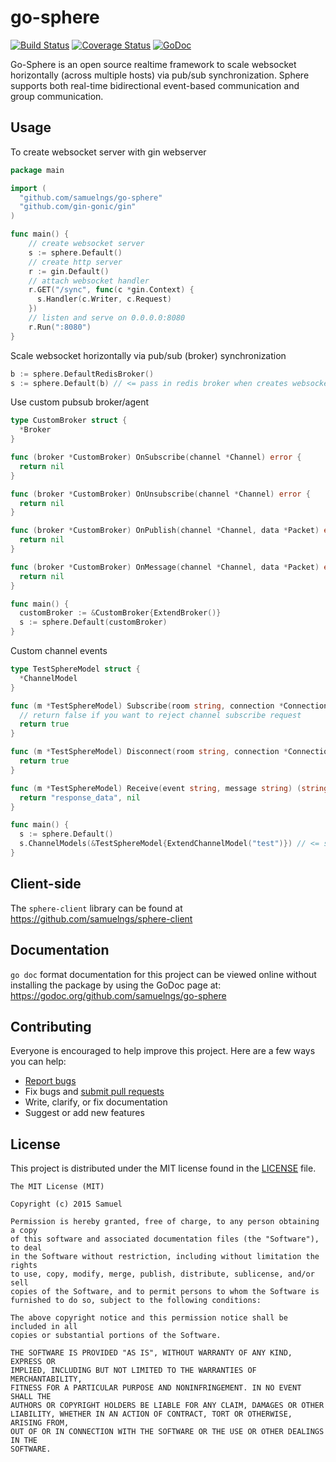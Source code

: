 # go-sphere

[![Build Status](https://travis-ci.org/samuelngs/go-sphere.svg?branch=master)](https://travis-ci.org/samuelngs/go-sphere)
[![Coverage Status](https://coveralls.io/repos/samuelngs/go-sphere/badge.svg?branch=master&service=github)](https://coveralls.io/github/samuelngs/go-sphere?branch=master)
[![GoDoc](https://godoc.org/github.com/samuelngs/go-sphere?status.svg)](https://godoc.org/github.com/samuelngs/go-sphere)

Go-Sphere is an open source realtime framework to scale websocket horizontally (across multiple hosts) via pub/sub  synchronization. Sphere supports both real-time bidirectional event-based communication and group communication.

## Usage

To create websocket server with gin webserver
```go
package main

import (
  "github.com/samuelngs/go-sphere"
  "github.com/gin-gonic/gin"
)

func main() {
    // create websocket server
    s := sphere.Default()
    // create http server
    r := gin.Default()
    // attach websocket handler
    r.GET("/sync", func(c *gin.Context) {
      s.Handler(c.Writer, c.Request)
    })
    // listen and serve on 0.0.0.0:8080
    r.Run(":8080") 
}
```

Scale websocket horizontally via pub/sub (broker) synchronization 
```go
b := sphere.DefaultRedisBroker()
s := sphere.Default(b) // <= pass in redis broker when creates websocket server
```

Use custom pubsub broker/agent
```go
type CustomBroker struct {
  *Broker
}

func (broker *CustomBroker) OnSubscribe(channel *Channel) error {
  return nil
}

func (broker *CustomBroker) OnUnsubscribe(channel *Channel) error {
  return nil
}

func (broker *CustomBroker) OnPublish(channel *Channel, data *Packet) error {
  return nil
}

func (broker *CustomBroker) OnMessage(channel *Channel, data *Packet) error {
  return nil
}

func main() {
  customBroker := &CustomBroker{ExtendBroker()}
  s := sphere.Default(customBroker)
}
```

Custom channel events
```go
type TestSphereModel struct {
  *ChannelModel
}

func (m *TestSphereModel) Subscribe(room string, connection *Connection) bool {
  // return false if you want to reject channel subscribe request
  return true
}

func (m *TestSphereModel) Disconnect(room string, connection *Connection) bool {
  return true
}

func (m *TestSphereModel) Receive(event string, message string) (string, error) {
  return "response_data", nil
}

func main() {
  s := sphere.Default()
  s.ChannelModels(&TestSphereModel{ExtendChannelModel("test")}) // <= set channel namespace "test"
}

```

## Client-side

The `sphere-client` library can be found at https://github.com/samuelngs/sphere-client

## Documentation

`go doc` format documentation for this project can be viewed online without installing the package by using the GoDoc page at: https://godoc.org/github.com/samuelngs/go-sphere

## Contributing

Everyone is encouraged to help improve this project. Here are a few ways you can help:

- [Report bugs](https://github.com/samuelngs/go-sphere/issues)
- Fix bugs and [submit pull requests](https://github.com/samuelngs/go-sphere/pulls)
- Write, clarify, or fix documentation
- Suggest or add new features

## License ##

This project is distributed under the MIT license found in the [LICENSE](./LICENSE)
file.

```
The MIT License (MIT)

Copyright (c) 2015 Samuel

Permission is hereby granted, free of charge, to any person obtaining a copy
of this software and associated documentation files (the "Software"), to deal
in the Software without restriction, including without limitation the rights
to use, copy, modify, merge, publish, distribute, sublicense, and/or sell
copies of the Software, and to permit persons to whom the Software is
furnished to do so, subject to the following conditions:

The above copyright notice and this permission notice shall be included in all
copies or substantial portions of the Software.

THE SOFTWARE IS PROVIDED "AS IS", WITHOUT WARRANTY OF ANY KIND, EXPRESS OR
IMPLIED, INCLUDING BUT NOT LIMITED TO THE WARRANTIES OF MERCHANTABILITY,
FITNESS FOR A PARTICULAR PURPOSE AND NONINFRINGEMENT. IN NO EVENT SHALL THE
AUTHORS OR COPYRIGHT HOLDERS BE LIABLE FOR ANY CLAIM, DAMAGES OR OTHER
LIABILITY, WHETHER IN AN ACTION OF CONTRACT, TORT OR OTHERWISE, ARISING FROM,
OUT OF OR IN CONNECTION WITH THE SOFTWARE OR THE USE OR OTHER DEALINGS IN THE
SOFTWARE.
```
